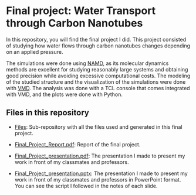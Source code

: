 # Final project: Water Transport through Carbon Nanotubes

In this repository, you will find the final project I did. This project consisted of studying how water flows through carbon nanotubes changes depending on an applied pressure.

The simulations were done using [NAMD](https://www.ks.uiuc.edu/Research/namd/), as its molecular dynamics methods are excellent for studying reasonably large systems and obtaining good precision while avoiding excessive computational costs. The modeling of the studied structure and the visualization of the simulations were done with [VMD](https://www.ks.uiuc.edu/Research/vmd/). The analysis was done with a TCL console that comes integrated with VMD, and the plots were done with Python.

## Files in this repository

- [Files](Files): Sub-repository with all the files used and generated in this final project.

- [Final_Project_Report.pdf](Final_Project_Report.pdf): Report of the final project.

- [Final_Project_presentation.pdf](Final_Project_presentation.pdf): The presentation I made to present my work in front of my classmates and professors.

- [Final_Project_presentation.pptx](Final_Project_presentation.pptx): The presentation I made to present my work in front of my classmates and professors in PowerPoint format. You can see the script I followed in the notes of each slide.
